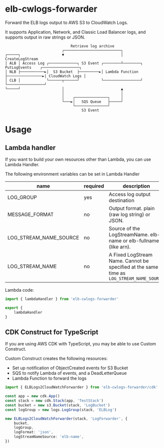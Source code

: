 # elb-cwlogs-forwarder

Forward the ELB logs output to AWS S3 to CloudWatch Logs.

It supports Application, Network, and Classic Load Balancer logs, and supports output in raw strings or JSON.

```
                              Retrieve log archive
                          ┌──────────────────────────┐
┌─────┐                   ▼                          │          CreateLogStream
│ ALB │ Access Log ┌─────────────┐ S3 Event ┌────────┴────────┐ PutLogEvents    ┌─────────────────┐
│ NLB ├───────────►│  S3 Bucket  ├─────────►│ Lambda Function ├────────────────►│ CloudWatch Logs │
│ CLB │            └──────┬──────┘          └─────────────────┘                 └─────────────────┘
└─────┘                   │                          ▲
                          │                          │
                          │    ┌───────────────┐     │
                          └───►│   SQS Queue   ├─────┘
                               └───────────────┘
                                   S3 Event
```

# Usage

## Lambda handler

If you want to build your own resources other than Lambda, you can use Lambda Handler.

The following environment variables can be set in Lambda Handler

| name                   | required | description                                                                               |
|------------------------|----------|-------------------------------------------------------------------------------------------|
| LOG_GROUP              | yes      | Access log output destination                                                             |
| MESSAGE_FORMAT         | no       | Output format. plain (raw log string) or JSON.                                            |
| LOG_STREAM_NAME_SOURCE | no       | Source of the LogStreamName. elb-name or elb-fullname (like arn).                         |
| LOG_STREAM_NAME        | no       | A Fixed LogStream Name. Cannot be specified at the same time as `LOG_STREAM_NAME_SOURCE`  |

Lambda code:

```typescript
import { lambdaHandler } from 'elb-cwlogs-forwarder'

export {
    lambdaHandler
}
```

## CDK Construct for TypeScript

If you are using AWS CDK with TypeScript, you may be able to use Custom Construct.

Custom Construct creates the following resources:

- Set up notification of ObjectCreated events for S3 Bucket
- SQS to notify Lambda of events, and a DeadLetterQueue
- Lambda Function to forward the logs

```typescript
import { ELBLogs2CloudWatchForwarder } from 'elb-cwlogs-forwarder/cdk'

const app = new cdk.App()
const stack = new cdk.Stack(app, 'TestStack')
const bucket = new s3.Bucket(stack, 'LogBucket')
const logGroup = new logs.LogGroup(stack, 'ELBLog')

new ELBLogs2CloudWatchForwarder(stack, 'LogForwarder', {
    bucket,
    logGroup,
    logFormat: 'json',
    logStreamNameSource: 'elb-name',
})
```